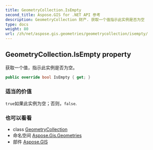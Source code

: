 ```yaml
---
title: GeometryCollection.IsEmpty
second_title: Aspose.GIS for .NET API 参考
description: GeometryCollection 财产. 获取一个值指示此实例是否为空
type: docs
weight: 80
url: /zh/net/aspose.gis.geometries/geometrycollection/isempty/
---
```

## GeometryCollection.IsEmpty property

获取一个值，指示此实例是否为空。

```csharp
public override bool IsEmpty { get; }
```

### 适当的价值

`true`如果此实例为空；否则，`false`.

### 也可以看看

* class [GeometryCollection](../)
* 命名空间 [Aspose.Gis.Geometries](../../geometrycollection/)
* 部件 [Aspose.GIS](../../../)


